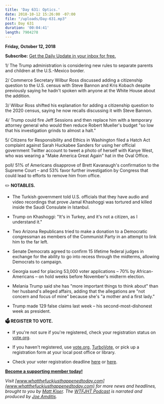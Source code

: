 ```yaml
---
title: 'Day 631: Optics.'
date: 2018-10-12 15:26:00 -07:00
file: "/uploads/Day-631.mp3"
post: Day 631
duration: '00:04:41'
length: 7904278
---
```


**Friday, October 12, 2018**

**Subscribe:** [Get the Daily Update in your inbox for free. ](https://whatthefuckjusthappenedtoday.com/subscribe/)

1/ The Trump administration is considering new rules to separate parents and children at the U.S.-Mexico border.

2/ Commerce Secretary Wilbur Ross discussed adding a citizenship question to the U.S. census with Steve Bannon and Kris Kobach despite previously saying he hadn't spoken with anyone at the White House about the addition.

3/ Wilbur Ross shifted his explanation for adding a citizenship question to the 2020 census, saying he now recalls discussing it with Steve Bannon.

4/ Trump could fire Jeff Sessions and then replace him with a temporary attorney general who would then reduce Robert Mueller's budget "so low that his investigation grinds to almost a halt."

5/ Citizens for Responsibility and Ethics in Washington filed a Hatch Act complaint against Sarah Huckabee Sanders for using her official government Twitter account to tweet a photo of herself with Kanye West, who was wearing a "Make America Great Again" hat in the Oval Office.

poll/ 51% of Americans disapprove of Brett Kavanaugh's confirmation to the Supreme Court – and 53% favor further investigation by Congress that could lead to efforts to remove him from office.

✏️ **NOTABLES.**

* The Turkish government told U.S. officials that they have audio and video recordings that prove Jamal Khashoggi was tortured and killed inside the Saudi Consulate in Istanbul.

* Trump on Khashoggi: "It's in Turkey, and it's not a citizen, as I understand it."

* Two Arizona Republicans tried to make a donation to a Democratic congressman as members of the Communist Party in an attempt to link him to the far left.

* Senate Democrats agreed to confirm 15 lifetime federal judges in exchange for the ability to go into recess through the midterms, allowing Democrats to campaign.

* Georgia sued for placing 53,000 voter applications – 70% by African-Americans – on hold weeks before November's midterm election.

* Melania Trump said she has "more important things to think about" than her husband's alleged affairs, adding that the allegations are "not concern and focus of mine" because she's "a mother and a first lady."

* Trump made 129 false claims last week – his second-most-dishonest week as president.

**🗳 REGISTER TO VOTE.**

* If you're not sure if you're registered, check your registration status on [vote.org](https://www.vote.org/am-i-registered-to-vote/).

* If you haven't registered, use [vote.org](http://vote.org), [TurboVote](https://turbovote.org/), or pick up a registration form at your local post office or library.

* Check your voter registration deadline [here](https://www.nytimes.com/2018/10/06/us/politics/state-voter-registration-deadlines.html) or [here](https://www.vox.com/policy-and-politics/2018/10/7/17947768/voter-registration-deadline-verify-2018-midterms).

**[Become a supporting member today!](https://whatthefuckjusthappenedtoday.com/membership/?utm_source=2017\+Donors&utm_campaign=8dccd905d9-&utm_medium=email&utm_term=0_3bd36f654c-8dccd905d9-169730397)**

*Visit [www.whatthefuckjusthappenedtoday.com](www.whatthefuckjusthappenedtoday.com) for more news and headlines, brought to you by [Matt Kiser](https://twitter.com/Matt_Kiser). The [WTFJHT Podcast](https://whatthefuckjusthappenedtoday.com/podcasts/) is narrated and produced by [Joe Amditis](https://twitter.com/jsamditis).*